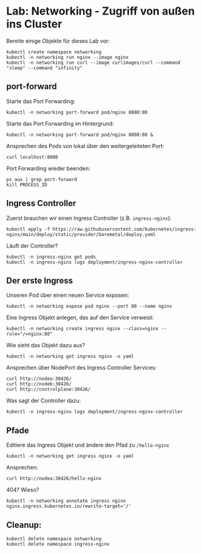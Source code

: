 # Lab: Networking - Zugriff von außen ins Cluster

Bereite einige Objekte für dieses Lab vor:
```shell
kubectl create namespace networking
kubectl -n networking run nginx --image nginx
kubectl -n networking run curl --image curlimages/curl --command "sleep" --command "infinity"
```

## port-forward

Starte das Port Forwarding:
```shell
kubectl -n networking port-forward pod/nginx 8080:80
```

Starte das Port Forwarding im Hintergrund:
```shell
kubectl -n networking port-forward pod/nginx 8080:80 &
```

Ansprechen des Pods von lokal über den weitergeleiteten Port:
```shell
curl localhost:8080
```

Port Forwarding wieder beenden:
```shell
ps aux | grep port-forward
kill PROCESS_ID
```

## Ingress Controller

Zuerst brauchen wir einen Ingress Controller (z.B. `ingress-nginx`):
```shell
kubectl apply -f https://raw.githubusercontent.com/kubernetes/ingress-nginx/main/deploy/static/provider/baremetal/deploy.yaml
```
Läuft der Controller?
```shell
kubectl -n ingress-nginx get pods
kubectl -n ingress-nginx logs deployment/ingress-nginx-controller
```

## Der erste Ingress
Unseren Pod über einen neuen Service exposen:
```shell
kubectl -n networking expose pod nginx --port 80 --name nginx
```
Eine Ingress Objekt anlegen, das auf den Service verweist:
```shell
kubectl -n networking create ingress nginx --class=nginx --rule="/=nginx:80"
```
Wie sieht das Objekt dazu aus?
```shell
kubectl -n networking get ingress nginx -o yaml
```
Ansprechen über NodePort des Ingress Controller Services:
```shell
curl http://nodea:30426/
curl http://nodeb:30426/
curl http://controlplane:30426/
```
Was sagt der Controller dazu:
```shell
kubectl -n ingress-nginx logs deployment/ingress-nginx-controller
```

## Pfade
Editiere das Ingress Objekt und ändere den Pfad zu `/hello-nginx`
```shell
kubectl -n networking get ingress nginx -o yaml
```
Ansprechen:
```shell
curl http://nodea:30426/hello-nginx
```
404? Wieso?
```shell
kubectl -n networking annotate ingress nginx nginx.ingress.kubernetes.io/rewrite-target='/'
```

## Cleanup:
```shell
kubectl delete namespace networking
kubectl delete namespace ingress-nginx
```
